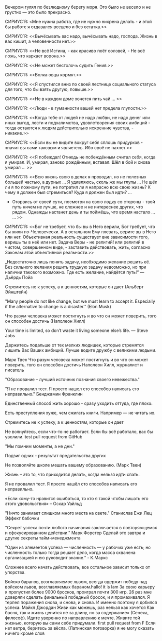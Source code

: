 Вечером гулял по безлюдному берегу моря.
Это было не весело и не грустно — это было прекрасно.

СИРИУС`R: <Мне нужна работа, где не нужно нихрена делать - и этой бы работе я отдавался всецело и без остатка.>>

СИРИУС`R: <<Вычёсывать вас надо, вычёсывать надо, господа. Жизнь в вас кишит, а человечности нет.>>

СИРИУС`R: <<Не всё Истина, - как красиво поёт соловей, - Не всё ложь, что каркает ворона.>>

СИРИУС`R: <<Не может бестолочь судить Гения.>>

СИРИУС`R: <<Волка овцы кормят.>>

СИРИУС`R: <<Я спустился вниз по своей лестнице социального статуса для того, что бы взять другую, повыше.>>

СИРИУС`R: <<Не в каждом доме хочется пить чай ... >>

СИРИУС`R: <<Люди - в гуманности вашей нет предела глупости.>>

СИРИУС`R: <<Когда тебе от людей не надо любви, не надо денег или иных выгод, лести и подхалимства, удовлетворения своих амбиций - 
тогда остаются к людям действительно искренние чувства, - никакие.>>

СИРИУС`R: <<Если вы не видите вокруг себя сплошь придурков - значит вы сами таковым и являетесь. Ибо своё не пахнет.>>

СИРИУС`R: <<Я побеждал! Отнюдь не побеждённым считал себя, когда я умирал. 
И, умирая, заново рождённым, 
вставал. Шёл в бой и снова умирал ... >>

СИРИУС`R: <<Всю жизнь свою в делах я проводил, но не полезных большей частью, а дурных ...
Я удивляюсь, сколь же мы глупы ...
Не шёл ли я по ложному пути, не потратил ли я напрасно всю свою жизнь? К чему я должен был стремиться? Куда я должен был идти? ...
 - Оторвись от своей сути, посмотри на свою лодку со стороны - твой путь ничем не лучше, не сложнее и не интереснее других, что рядом.
Однажды настанет день и ты поймёшь, что время настало ... ... >>

СИРИУС`R: <<Бог не требует, что бы вы в Него верили, Бог требует, что бы жили по-Человечески. А в остальном Ему плевать, верите вы в Него или нет.
Объективная реальность существует вне зависимости того, веришь ты в неё или нет.
Задача Веры - не религий! или религий в чистом, совершенном виде, - заставить действовать, жить, согласно Законам этой объективной реальности.>>


„Недостаточно лишь понять задачу, необходимо желание решить её. Без сильного желания решить трудную задачу невозможно, но при наличии такового возможно. Где есть желание, найдётся путь!“ —  Дьёрдь Пойа

Стремитесь не к успеху, а к ценностям, которые он дает​ (Альберт Эйнштейн)

"Many people do not like change, but we must learn to accept it. Especially if the alternative to change is a disaster." (Elon Musk)

Что разум человека может постигнуть и во что он может поверить, того он способен достичь (Наполеон Хилл)

Your time is limited, so don’t waste it living someone else’s life. 
― Steve Jobs

Держитесь подальше от тех мелких людишек, которые стремятся лишить Вас Ваших амбиций.
Лучше водите дружбу с великими людьми.

Марк Твен
Что разум человека может постигнуть и во что он может поверить, того он способен достичь
Наполеон Хилл, журналист и писатель 


"Образование – лучший источник познания своего невежества."

"Я не провалил тест. Я просто нашел сто способов написать его неправильно."
Бенджамин Франклин

Единственный способ жить хорошо - сразу уходить оттуда, где плохо.

Есть преступления хуже, чем сжигать книги. Например — не читать их.

Стремитесь не к успеху, а к ценностям, которые он дает

Не волнуйтесь, если что-то не работает. Если бы всё работало, вас бы уволили.
test pull request from GitHub

"Мы помним моменты, а не дни."

Подвиг одних - результат предательства других

Не позволяйте школе мешать вашему образованию. (Марк Твен)

Жизнь – это то, что приходится делать, когда нельзя идти спать.

Я не провалил тест. Я просто нашёл сто способов написать его неправильно.

«Если кому-то нравится ошибаться, то кто я такой чтобы лишать его этого удовольствия» – Оскар Уайльд

"Ничто занимает слишком много места на свете." 
Станислав Ежи Лец
Эффект бабочки

"Секрет успеха почти любого начинания заключается в повторяющемся и сфокусированном действии."
Марк Форстер  Сделай это завтра и другие секреты тайм-менеджмента

"Один из элементов успеха — численность — у рабочих уже есть; но численность только тогда решает дело, когда масса охвачена организацией и ею руководит знание." - К.Маркс

Сложнее всего начать действовать, все остальное зависит только от упорства.

Войско баранов, возглавляемое львом, всегда одержит победу над войском львов, возглавляемых бараном.hallo! it is Iam
За свою карьеру я пропустил более 9000 бросков, проиграл почти 300 игр. 26 раз мне доверяли сделать финальный победный бросок, и я промахивался. Я терпел поражения снова, и снова, и снова. И именно поэтому я добился успеха. Майкл Джордан
Живи как можешь, раз нельзя как хочется
Как басня, так и жизнь ценится не за длину, но за содержание» (Сенека, философ).
Идите уверенно по направлению к мечте. Живите той жизнью, которую вы сами себе придумали.
first pull request from F
Если нет ветра, беритесь за вёсла. (Латинская поговорка)
я не могу сказать ничего кроме слов
